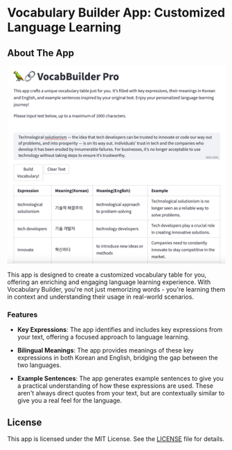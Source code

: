 # Vocabulary Builder App: Customized Language Learning


## About The App

![Screenshot](Screenshot.png)

This app is designed to create a customized vocabulary table for you, offering an enriching and engaging language learning experience. With Vocabulary Builder, you're not just memorizing words - you're learning them in context and understanding their usage in real-world scenarios.

### Features

- **Key Expressions**: The app identifies and includes key expressions from your text, offering a focused approach to language learning.

- **Bilingual Meanings**: The app provides meanings of these key expressions in both Korean and English, bridging the gap between the two languages.

- **Example Sentences**: The app generates example sentences to give you a practical understanding of how these expressions are used. These aren't always direct quotes from your text, but are contextually similar to give you a real feel for the language.

## License

This app is licensed under the MIT License. See the [LICENSE](./LICENSE) file for details.